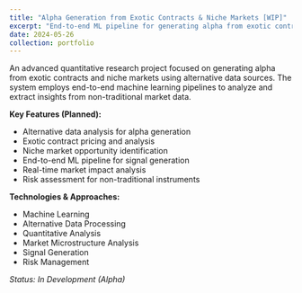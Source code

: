 ```yaml
---
title: "Alpha Generation from Exotic Contracts & Niche Markets [WIP]"
excerpt: "End-to-end ML pipeline for generating alpha from exotic contracts and niche markets using alternative data sources."
date: 2024-05-26
collection: portfolio
---
```


An advanced quantitative research project focused on generating alpha from exotic contracts and niche markets using alternative data sources. The system employs end-to-end machine learning pipelines to analyze and extract insights from non-traditional market data.

**Key Features (Planned):**

- Alternative data analysis for alpha generation
- Exotic contract pricing and analysis
- Niche market opportunity identification
- End-to-end ML pipeline for signal generation
- Real-time market impact analysis
- Risk assessment for non-traditional instruments

**Technologies & Approaches:**

- Machine Learning
- Alternative Data Processing
- Quantitative Analysis
- Market Microstructure Analysis
- Signal Generation
- Risk Management

_Status: In Development (Alpha)_
